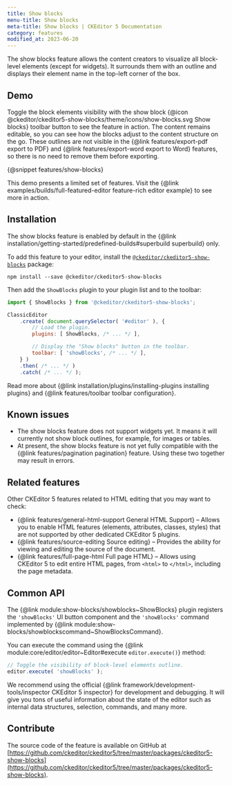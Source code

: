 ```yaml
---
title: Show blocks
menu-title: Show blocks
meta-title: Show blocks | CKEditor 5 Documentation
category: features
modified_at: 2023-06-20
---
```


The show blocks feature allows the content creators to visualize all block-level elements (except for widgets). It surrounds them with an outline and displays their element name in the top-left corner of the box.

## Demo

Toggle the block elements visibility with the show block {@icon @ckeditor/ckeditor5-show-blocks/theme/icons/show-blocks.svg Show blocks} toolbar button to see the feature in action. The content remains editable, so you can see how the blocks adjust to the content structure on the go. These outlines are not visible in the {@link features/export-pdf export to PDF} and {@link features/export-word export to Word} features, so there is no need to remove them before exporting.

{@snippet features/show-blocks}

<info-box info>
	This demo presents a limited set of features. Visit the {@link examples/builds/full-featured-editor feature-rich editor example} to see more in action.
</info-box>

## Installation

<info-box info>
	The show blocks feature is enabled by default in the {@link installation/getting-started/predefined-builds#superbuild superbuild} only.
</info-box>

To add this feature to your editor, install the [`@ckeditor/ckeditor5-show-blocks`](https://www.npmjs.com/package/@ckeditor/ckeditor5-show-blocks) package:

```
npm install --save @ckeditor/ckeditor5-show-blocks
```

Then add the `ShowBlocks` plugin to your plugin list and to the toolbar:

```js
import { ShowBlocks } from '@ckeditor/ckeditor5-show-blocks';

ClassicEditor
	.create( document.querySelector( '#editor' ), {
		// Load the plugin.
		plugins: [ ShowBlocks, /* ... */ ],

		// Display the "Show blocks" button in the toolbar.
		toolbar: [ 'showBlocks', /* ... */ ],
	} )
	.then( /* ... */ )
	.catch( /* ... */ );
```

<info-box info>
	Read more about {@link installation/plugins/installing-plugins installing plugins} and {@link features/toolbar toolbar configuration}.
</info-box>

## Known issues

* The show blocks feature does not support widgets yet. It means it will currently not show block outlines, for example, for images or tables.
* At present, the show blocks feature is not yet fully compatible with the {@link features/pagination pagination} feature. Using these two together may result in errors.

## Related features

Other CKEditor&nbsp;5 features related to HTML editing that you may want to check:

* {@link features/general-html-support General HTML Support} &ndash; Allows you to enable HTML features (elements, attributes, classes, styles) that are not supported by other dedicated CKEditor&nbsp;5 plugins.
* {@link features/source-editing Source editing} &ndash; Provides the ability for viewing and editing the source of the document.
* {@link features/full-page-html Full page HTML} &ndash; Allows using CKEditor&nbsp;5 to edit entire HTML pages, from `<html>` to `</html>`, including the page metadata.

## Common API

The {@link module:show-blocks/showblocks~ShowBlocks} plugin registers the `'showBlocks'` UI button component and the `'showBlocks'` command implemented by {@link module:show-blocks/showblockscommand~ShowBlocksCommand}.

You can execute the command using the {@link module:core/editor/editor~Editor#execute `editor.execute()`} method:

```js
// Toggle the visibility of block-level elements outline.
editor.execute( 'showBlocks' );
```

<info-box>
	We recommend using the official {@link framework/development-tools/inspector CKEditor&nbsp;5 inspector} for development and debugging. It will give you tons of useful information about the state of the editor such as internal data structures, selection, commands, and many more.
</info-box>

## Contribute

The source code of the feature is available on GitHub at [https://github.com/ckeditor/ckeditor5/tree/master/packages/ckeditor5-show-blocks](https://github.com/ckeditor/ckeditor5/tree/master/packages/ckeditor5-show-blocks).
